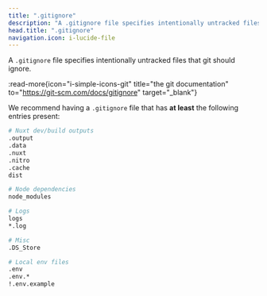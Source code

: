 ```yaml
---
title: ".gitignore"
description: "A .gitignore file specifies intentionally untracked files that git should ignore."
head.title: ".gitignore"
navigation.icon: i-lucide-file
---
```


A `.gitignore` file specifies intentionally untracked files that git should ignore.

:read-more{icon="i-simple-icons-git" title="the git documentation" to="https://git-scm.com/docs/gitignore" target="_blank"}

We recommend having a `.gitignore` file that has **at least** the following entries present:

```bash [.gitignore]
# Nuxt dev/build outputs
.output
.data
.nuxt
.nitro
.cache
dist

# Node dependencies
node_modules

# Logs
logs
*.log

# Misc
.DS_Store

# Local env files
.env
.env.*
!.env.example
```
